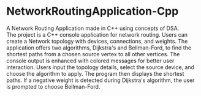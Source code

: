 # NetworkRoutingApplication-Cpp
A Network Routing Application made in C++ using concepts of DSA.<br>
The project is a C++ console application for network routing. Users can create a Network topology with devices, connections, and weights. The application offers two algorithms, Dijkstra's and Bellman-Ford, to find the shortest paths from a chosen source vertex to all other vertices. The console output is enhanced with colored messages for better user interaction. Users input the topology details, select the source device, and choose the algorithm to apply. The program then displays the shortest paths. If a negative weight is detected during Dijkstra's algorithm, the user is prompted to choose Bellman-Ford.
